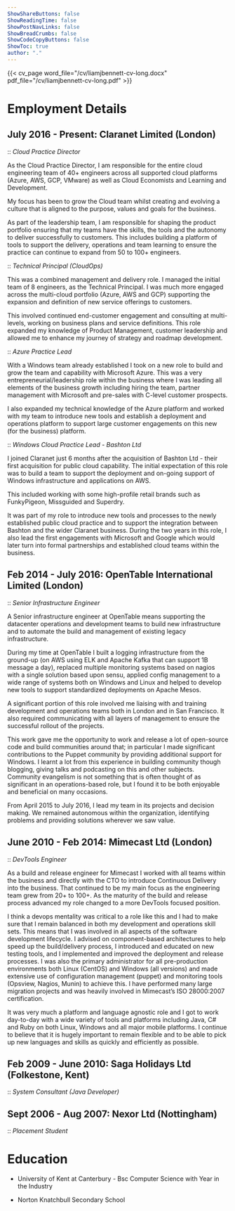 ```yaml
---
ShowShareButtons: false
ShowReadingTime: false
ShowPostNavLinks: false
ShowBreadCrumbs: false
ShowCodeCopyButtons: false
ShowToc: true
author: "."
---
```


{{< cv_page word_file="/cv/liamjbennett-cv-long.docx" pdf_file="/cv/liamjbennett-cv-long.pdf" >}}

# Employment Details

## July 2016 - Present: Claranet Limited (London)

:: *Cloud Practice Director*

As the Cloud Practice Director, I am responsible for the entire cloud
engineering team of 40+ engineers across all supported cloud platforms
(Azure, AWS, GCP, VMware) as well as Cloud Economists and Learning and
Development.

My focus has been to grow the Cloud team whilst creating and evolving a
culture that is aligned to the purpose, values and goals for the
business.

As part of the leadership team, I am responsible for shaping the product
portfolio ensuring that my teams have the skills, the tools and the
autonomy to deliver successfully to customers. This includes building a
platform of tools to support the delivery, operations and team learning
to ensure the practice can continue to expand from 50 to 100+ engineers.

:: *Technical Principal (CloudOps)*

This was a combined management and delivery role. I managed the initial
team of 8 engineers, as the Technical Principal. I was much more engaged
across the multi-cloud portfolio (Azure, AWS and GCP) supporting the
expansion and definition of new service offerings to customers.

This involved continued end-customer engagement and consulting at
multi-levels, working on business plans and service definitions. This
role expanded my knowledge of Product Management, customer leadership
and allowed me to enhance my journey of strategy and roadmap
development.

:: *Azure Practice Lead*

With a Windows team already established I took on a new role to build
and grow the team and capability with Microsoft Azure. This was a very
entrepreneurial/leadership role within the business where I was leading
all elements of the business growth including hiring the team, partner
management with Microsoft and pre-sales with C-level customer prospects.

I also expanded my technical knowledge of the Azure platform and worked
with my team to introduce new tools and establish a deployment and
operations platform to support large customer engagements on this new
(for the business) platform.

:: *Windows Cloud Practice Lead - Bashton Ltd*

I joined Claranet just 6 months after the acquisition of Bashton Ltd -
their first acquisition for public cloud capability. The initial
expectation of this role was to build a team to support the deployment
and on-going support of Windows infrastructure and applications on AWS.

This included working with some high-profile retail brands such as
FunkyPigeon, Missguided and Superdry.

It was part of my role to introduce new tools and processes to the newly
established public cloud practice and to support the integration between
Bashton and the wider Claranet business. During the two years in this
role, I also lead the first engagements with Microsoft and Google which
would later turn into formal partnerships and established cloud teams
within the business.

## Feb 2014 - July 2016: OpenTable International Limited (London)

:: *Senior Infrastructure Engineer*

A Senior infrastructure engineer at OpenTable means supporting the
datacenter operations and development teams to build new infrastructure
and to automate the build and management of existing legacy
infrastructure.

During my time at OpenTable I built a logging infrastructure from the
ground-up (on AWS using ELK and Apache Kafka that can support 1B message
a day), replaced multiple monitoring systems based on nagios with a
single solution based upon sensu, applied config management to a wide
range of systems both on Windows and Linux and helped to develop new
tools to support standardized deployments on Apache Mesos.

A significant portion of this role involved me liaising with and
training development and operations teams both in London and in San
Francisco. It also required communicating with all layers of management
to ensure the successful rollout of the projects.

This work gave me the opportunity to work and release a lot of
open-source code and build communities around that; in particular I made
significant contributions to the Puppet community by providing
additional support for Windows. I learnt a lot from this experience in
building community though blogging, giving talks and podcasting on this
and other subjects. Community evangelism is not something that is often
thought of as significant in an operations-based role, but I found it to
be both enjoyable and beneficial on many occasions.

From April 2015 to July 2016, I lead my team in its projects and
decision making. We remained autonomous within the organization,
identifying problems and providing solutions wherever we saw value.

## June 2010 - Feb 2014: Mimecast Ltd (London)

:: *DevTools Engineer*

As a build and release engineer for Mimecast I worked with all teams
within the business and directly with the CTO to introduce Continuous
Delivery into the business. That continued to be my main focus as the
engineering team grew from 20+ to 100+. As the maturity of the build and
release process advanced my role changed to a more DevTools focused
position.

I think a devops mentality was critical to a role like this and I had to
make sure that I remain balanced in both my development and operations
skill sets. This means that I was involved in all aspects of the
software development lifecycle. I advised on component-based
architectures to help speed up the build/delivery process, I introduced
and educated on new testing tools, and I implemented and improved the
deployment and release processes. I was also the primary administrator
for all pre-production environments both Linux (CentOS) and Windows (all
versions) and made extensive use of configuration management (puppet)
and monitoring tools (Opsview, Nagios, Munin) to achieve this. I have
performed many large migration projects and was heavily involved in
Mimecast’s ISO 28000:2007 certification.

It was very much a platform and language agnostic role and I got to work
day-to-day with a wide variety of tools and platforms including Java, C#
and Ruby on both Linux, Windows and all major mobile platforms. I
continue to believe that it is hugely important to remain flexible and
to be able to pick up new languages and skills as quickly and
efficiently as possible.

## Feb 2009 - June 2010: Saga Holidays Ltd (Folkestone, Kent)

:: *System Consultant (Java Developer)*

## Sept 2006 - Aug 2007: Nexor Ltd (Nottingham)

:: *Placement Student*

# Education

-   University of Kent at Canterbury - Bsc Computer Science with Year in
    the Industry

-   Norton Knatchbull Secondary School
